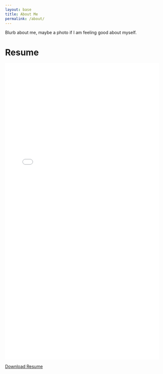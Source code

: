 ```yaml
---
layout: base
title: About Me
permalink: /about/
---
```


Blurb about me, maybe a photo if I am feeling good about myself.

# Resume

<embed src="/assets/pdfs/ColinHaleBrown_Resume.pdf" width="100%" height="970" type="application/pdf">

<a class="site-nav" href="/assets/pdfs/ColinHaleBrown_Resume.pdf" download>Download Resume</a>